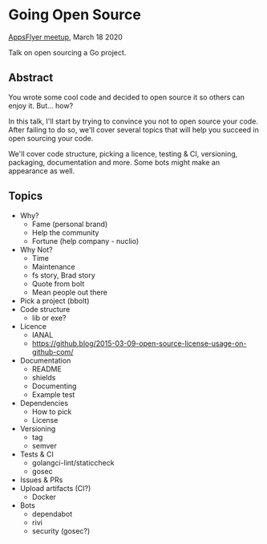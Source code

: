 # Going Open Source

[AppsFlyer meetup][meetup], March 18 2020

Talk on open sourcing a Go project.

## Abstract

You wrote some cool code and decided to open source it so others can enjoy it. But... how?

In this talk, I'll start by trying to convince you not to open source your code. After failing to do so, we'll cover several topics that will help you succeed in open sourcing your code.

We'll cover code structure, picking a licence, testing & CI, versioning, packaging, documentation and more. Some bots might make an appearance as well.

## Topics
- Why?
    - Fame (personal brand)
    - Help the community
    - Fortune (help company - nuclio)
- Why Not?
    - Time
    - Maintenance
	- fs story, Brad story
	- Quote from bolt
    - Mean people out there
- Pick a project (bbolt)
- Code structure
    - lib or exe?
- Licence
    - IANAL
    - https://github.blog/2015-03-09-open-source-license-usage-on-github-com/
- Documentation
    - README
	- shields
    - Documenting
	- Example test
- Dependencies
    - How to pick
    - License
- Versioning 
    - tag
    - semver
- Tests & CI
    - golangci-lint/staticcheck
    - gosec
- Issues & PRs
- Upload artifacts (CI?)
    - Docker 
- Bots
    - dependabot
    - rivi
    - security (gosec?)

[meetup]: https://www.meetup.com/AppsFlyer/events/268055610/
